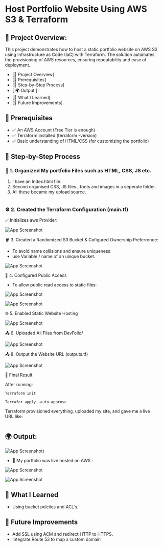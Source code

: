 
# Host Portfolio Website Using AWS S3 & Terraform



## 📌 Project Overview:

This project demonstrates how to host a static portfolio website on AWS S3 using Infrastructure as Code (IaC) with Terraform.
The solution automates the provisioning of AWS resources, ensuring repeatability and ease of deployment.

- [📌 Project Overview]
- [🔧 Prerequisites]
- [🧱 Step-by-Step Process]
- [ 🌍 Output ]
- [🧠 What I Learned]
- [📌 Future Improvements]






## 🔧 Prerequisites

- ✅ An AWS Account (Free Tier is enough)
- ✅ Terraform installed (terraform -version)
- ✅ Basic understanding of HTML/CSS (for customizing the portfolio)

## 🧱 Step-by-Step Process

### 🥇 1. Organized My portfolio Files such as HTML, CSS, JS etc.
1. I have an Index.html file.
2. Second organised CSS, JS files , fonts and images in a seperate folder.
3. All these became my upload source.
#
### ⚙️ 2. Created the Terraform Configuration (main.tf)

✅ Initializes aws Provider:

![App Screenshot](https://github.com/AvinashSaxena17/terraform-s3-portfolio-hosting/blob/232025fc63ca61da8fe36e6e9e310ce46a335385/s3-images/s3-terraform%20provider.png)


🪣 3. Created a Randomized S3 Bucket & Cofigured Ownership Preferrence:
-  To avoid name collisions and ensure uniqueness:
-  use Variable / name of an unique bucket.

![App Screenshot](https://github.com/AvinashSaxena17/terraform-s3-portfolio-hosting/blob/232025fc63ca61da8fe36e6e9e310ce46a335385/s3-images/s3-bucket-source.png)

🔐 4. Configured Public Access
- To allow public read access to static files:


![App Screenshot](https://github.com/AvinashSaxena17/terraform-s3-portfolio-hosting/blob/232025fc63ca61da8fe36e6e9e310ce46a335385/s3-images/s3-public%20access.png)

![App Screenshot](https://github.com/AvinashSaxena17/terraform-s3-portfolio-hosting/blob/232025fc63ca61da8fe36e6e9e310ce46a335385/s3-images/s3-acl.png)


🌐 5. Enabled Static Website Hosting

![App Screenshot](https://github.com/AvinashSaxena17/terraform-s3-portfolio-hosting/blob/232025fc63ca61da8fe36e6e9e310ce46a335385/s3-images/s3-hosting.png)

📤 6. Uploaded All Files from DevFolio/

![App Screenshot](https://github.com/AvinashSaxena17/terraform-s3-portfolio-hosting/blob/232025fc63ca61da8fe36e6e9e310ce46a335385/s3-images/s3-files-upload.png)


📤 8. Output the Website URL (outputs.tf)

![App Screenshot](https://github.com/AvinashSaxena17/terraform-s3-portfolio-hosting/blob/4e7f2bce9329f375fc6dc2997869e2239b5d2fe8/s3-images/s3-output-1.png)


🧪 Final Result

After running:
```
Terraform init

Terrafor apply -auto-approve
```

Terraform provisioned everything, uploaded my site, and gave me a live URL like:

```

```


## 🌍 Output:

![App Screenshot](https://github.com/AvinashSaxena17/terraform-s3-portfolio-hosting/blob/4e7f2bce9329f375fc6dc2997869e2239b5d2fe8/s3-images/s3-output.png))




- 🎉 My portfolio was live hosted on AWS :

![App Screenshot](https://github.com/AvinashSaxena17/terraform-s3-portfolio-hosting/blob/4e7f2bce9329f375fc6dc2997869e2239b5d2fe8/s3-images/s3-url-aws-console.png)


![App Screenshot](https://github.com/AvinashSaxena17/terraform-s3-portfolio-hosting/blob/e885af385e952293434cc35b74f50e617781ac2b/s3-images/s3-webiste-host.png)


## 🧠 What I Learned

- Using bucket polciies and ACL's.


## 📌 Future Improvements

- Add SSL using ACM and redirect HTTP to HTTPS.
- Integrate Route 53 to map a custom domain








